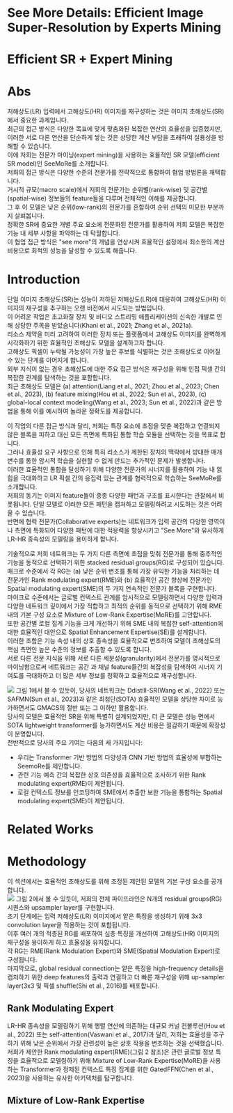 # See More Details: Efficient Image Super-Resolution by Experts Mining

# Efficient SR + Expert Mining

# Abs
저해상도(LR) 입력에서 고해상도(HR) 이미지를 재구성하는 것은 이미지 초해상도(SR)에서 중요한 과제입니다.  
최근의 접근 방식은 다양한 목표에 맞게 맞춤화된 복잡한 연산의 효율성을 입증했지만, 이러한 서로 다른 연산을 단순하게 쌓는 것은 상당한 계산 부담을 초래하여 실용성을 방해할 수 있습니다.  
이에 저희는 전문가 마이닝(expert mining)을 사용하는 효율적인 SR 모델(efficient SR model)인 SeeMoRe를 소개합니다.  
저희의 접근 방식은 다양한 수준의 전문가를 전략적으로 통합하여 협업 방법론을 채택합니다.  
거시적 규모(macro scale)에서 저희의 전문가는 순위별(rank-wise) 및 공간별(spatial-wise) 정보들의 feature들을 다루며 전체적인 이해를 제공합니다.  
그 후 이 모델은 낮은 순위(low-rank)의 전문가를 혼합하여 순위 선택의 미묘한 부분까지 살펴봅니다.  
정확한 SR에 중요한 개별 주요 요소에 전문화된 전문가를 활용하여 저희 모델은 복잡한 기능 내 세부 사항을 파악하는 데 탁월합니다.  
이 협업 접근 방식은 "see more"의 개념을 연상시켜 효율적인 설정에서 최소한의 계산 비용으로 최적의 성능을 달성할 수 있도록 해줍니다.  

# Introduction
단일 이미지 초해상도(SR)는 성능이 저하된 저해상도(LR)에 대응하여 고해상도(HR) 이미지의 재구성을 추구하는 오랜 비전에서 시도되는 방법입니다.  
이 어려운 작업은 초고화질 장치 및 비디오 스트리밍 애플리케이션의 신속한 개발로 인해 상당한 주목을 받았습니다(Khani et al., 2021; Zhang et al., 2021a).  
리소스 제약을 미리 고려하여 이러한 장치 또는 플랫폼에서 고해상도 이미지를 완벽하게 시각화하기 위한 효율적인 초해상도 모델을 설계하고자 합니다.  
고해상도 픽셀이 누락될 가능성이 가장 높은 후보를 식별하는 것은 초해상도로 이어질 수 있는 단계를 이어지게 합니다.  
외부 지식이 없는 경우 초해상도에 대한 주요 접근 방식은 재구성을 위해 인접 픽셀 간의 복잡한 관계를 탐색하는 것을 포함합니다.  
최근 초해상도 모델은 (a) attention(Liang et al., 2021; Zhou et al., 2023; Chen et al., 2023), (b) feature mixing(Hou et al., 2022; Sun et al., 2023), (c) global-local context modeling(Wang et al., 2023; Sun et al., 2022)과 같은 방법을 통해 이를 예시하여 놀라운 정확도를 제공합니다.

이 작업의 다른 접근 방식과 달리, 저희는 특정 요소에 초점을 맞춘 복잡하고 연결되지 않은 블록을 피하고 대신 모든 측면에 특화된 통합 학습 모듈을 선택하는 것을 목표로 합니다.  
그러나 효율성 요구 사항으로 인해 특히 리소스가 제한된 장치의 맥락에서 방대한 매개 변수를 통한 암시적 학습을 실현할 수 없게 만드는 추가적인 문제가 발생합니다.  
이러한 효율적인 통합을 달성하기 위해 다양한 전문가의 시너지를 활용하여 기능 내 얽힘을 극대화하고 LR 픽셀 간의 응집력 있는 관계를 협력적으로 학습하는 SeeMoRe를 소개합니다.  
저희의 동기는 이미지 feature들이 종종 다양한 패턴과 구조를 표시한다는 관찰에서 비롯됩니다. 단일 모델로 이러한 모든 패턴을 캡처하고 모델링하려고 시도하는 것은 어려울 수 있습니다.  
반면에 협력 전문가(Collaborative experts)는 네트워크가 입력 공간의 다양한 영역이나 측면에 특화되어 다양한 패턴에 대한 적응력을 향상시키고 "See More"와 유사하게 LR-HR 종속성의 모델링을 용이하게 합니다.  

기술적으로 저희 네트워크는 두 가지 다른 측면에 초점을 맞춰 전문가를 통해 중추적인 기능을 동적으로 선택하기 위한 stacked residual groups(RG)로 구성되어 있습니다.  
매크로 수준에서 각 RG는 (a) 낮은 순위 변조를 통해 가장 유익한 기능을 처리하는 데 전문가인 Rank modulating expert(RME)와 (b) 효율적인 공간 향상에 전문가인 Spatial modulating expert(SME)의 두 가지 연속적인 전문가 블록을 구현합니다.  
마이크로 수준에서는 글로벌 컨텍스트 관계를 암시적으로 모델링하면서 다양한 입력과 다양한 네트워크 깊이에서 가장 적합하고 최적의 순위를 동적으로 선택하기 위해 RME 내의 기본 구성 요소로 Mixture of Low-Rank Expertise(MoRE)를 고안합니다.  
또한 공간별 로컬 집계 기능을 크게 개선하기 위해 SME 내의 복잡한 self-attention에 대한 효율적인 대안으로 Spatial Enhancement Expertise(SE)를 설계합니다.  
이러한 조합은 기능 속성 내의 상호 종속성을 효율적으로 변조하여 모델이 초해상도의 핵심 측면인 높은 수준의 정보를 추출할 수 있도록 합니다.  
서로 다른 전문 지식을 위해 서로 다른 세분성(granularity)에서 전문가를 명시적으로 마이닝함으로써 네트워크는 공간 과 채널 feature들간의 복잡성을 탐색하여 시너지 기여도를 극대화하고 더 많은 세부 정보를 정확하고 효율적으로 재구성합니다.

![](https://github.com/leesangjun1903/Computer-Tomograpy-reconstruction/blob/main/image/%E1%84%89%E1%85%B3%E1%84%8F%E1%85%B3%E1%84%85%E1%85%B5%E1%86%AB%E1%84%89%E1%85%A3%E1%86%BA%202024-08-05%20%E1%84%8B%E1%85%A9%E1%84%92%E1%85%AE%2010.48.55.png)
그림 1에서 볼 수 있듯이, 당사의 네트워크는 Ddistill-SR(Wang et al., 2022) 또는 SAFMN(Sun et al., 2023)과 같은 최첨단(SOTA) 효율적인 모델을 상당한 차이로 능가하면서도 GMACS의 절반 또는 그 이하만 활용합니다.  
당사의 모델은 효율적인 SR을 위해 특별히 설계되었지만, 더 큰 모델은 성능 면에서 SOTA lightweight transformer를 능가하면서도 계산 비용은 절감하기 때문에 확장성이 분명합니다.  
전반적으로 당사의 주요 기여는 다음의 세 가지입니다:
- 우리는 Transformer 기반 방법의 다양성과 CNN 기반 방법의 효율성에 부합하는 SeemoRe를 제안합니다.
- 관련 기능 예측 간의 복잡한 상호 의존성을 효율적으로 조사하기 위한 Rank modulating expert(RME)이 제안됩니다.
- 로컬 컨텍스트 정보를 인코딩하여 SME에서 추출한 보완 기능을 통합하는 Spatial modulating expert(SME)이 제안됩니다.

# Related Works

# Methodology
이 섹션에서는 효율적인 초해상도를 위해 조정된 제안된 모델의 기본 구성 요소를 공개합니다.  
![](https://github.com/leesangjun1903/Computer-Tomograpy-reconstruction/blob/main/image/%E1%84%89%E1%85%B3%E1%84%8F%E1%85%B3%E1%84%85%E1%85%B5%E1%86%AB%E1%84%89%E1%85%A3%E1%86%BA%202024-08-05%20%E1%84%8B%E1%85%A9%E1%84%92%E1%85%AE%2010.58.02.png)
그림 2에서 볼 수 있듯이, 저희의 전체 파이프라인은 N개의 residual groups(RG) 시퀀스와 upsampler layer를 구현합니다.  
초기 단계에는 입력 저해상도(LR) 이미지에서 얕은 특징을 생성하기 위해 3x3 convolution layer을 적용하는 것이 포함됩니다.  
이후 여러 개의 적층된 RG를 배포하여 심층 특징을 개선하여 고해상도(HR) 이미지의 재구성을 용이하게 하고 효율성을 유지합니다.  
각 RG는 RME(Rank Modulation Expert)와 SME(Spatial Modulation Expert)로 구성됩니다.  
마지막으로, global residual connection는 얕은 특징을 high-frequency details을 캡처하기 위한 deep features의 출력과 연결하고 더 빠른 재구성을 위해 up-sampler layer(3x3 및 픽셀 shuffle(Shi et al., 2016)를 배포합니다.

## Rank Modulating Expert
LR-HR 종속성을 모델링하기 위해 행렬 연산에 의존하는 대규모 커널 컨볼루션(Hou et al., 2022) 또는 self-attention(Vaswani et al., 2017)과 달리, 저희는 효율성을 추구하기 위해 낮은 순위에서 가장 관련성이 높은 상호 작용을 변조하는 것을 선택했습니다.  
저희가 제안한 Rank modulating expert(RME)(그림 2 참조)은 관련 글로벌 정보 특징을 효율적으로 모델링하기 위해 Mixture of Low-Rank Expertise(MoRE)을 사용하는 Transformer과 정제된 컨텍스트 특징 집계를 위한 GatedFFN(Chen et al., 2023)을 사용하는 유사한 아키텍처를 탐구합니다.

## Mixture of Low-Rank Expertise

